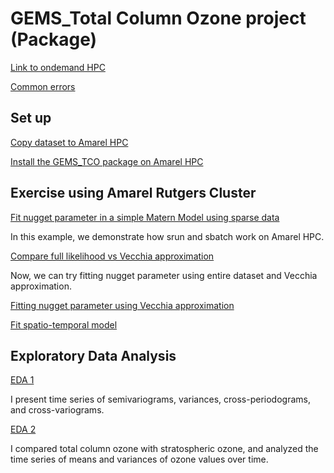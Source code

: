 # GEMS_Total Column Ozone project (Package)
[Link to ondemand HPC](http://ondemand.hpc.rutgers.edu )    

[Common errors](errors)  

## Set up

[Copy dataset to Amarel HPC](copy_gemsdata_to_amarel)

[Install the GEMS_TCO package on Amarel HPC](install_mypackage_in_amarel)

## Exercise using Amarel Rutgers Cluster

[Fit nugget parameter in a simple Matern Model using sparse data](fit_nugget)

In this example, we demonstrate how srun and sbatch work on Amarel HPC. 

[Compare full likelihood vs Vecchia approximation ](Exercises/full_vs_vecchia) 

Now, we can try fitting nugget parameter using entire dataset and Vecchia approximation.

[Fitting nugget parameter using Vecchia approximation](Exercises/fitting_nugget_vecchia) 


[Fit spatio-temporal model](Exercises/fit_spatio-temporal_1027) 



## Exploratory Data Analysis
[EDA 1](GEMS_TCO_EDA/timeseries_statistics.ipynb)

I present time series of semivariograms, variances, cross-periodograms, and cross-variograms.

[EDA 2](GEMS_TCO_EDA/TCO_VS_Staratoshere.ipynb)

I compared total column ozone with stratospheric ozone, and analyzed the time series of means and variances of ozone values over time.
